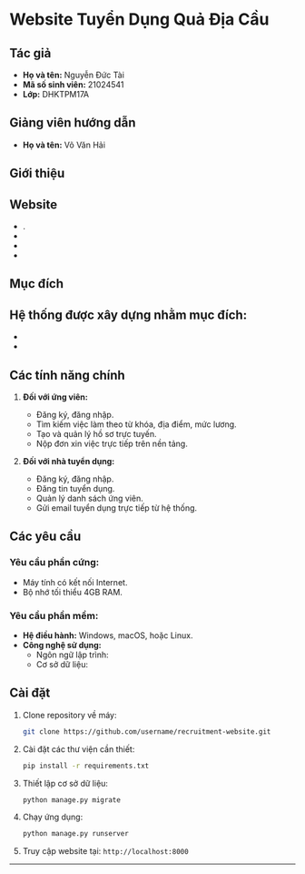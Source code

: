 # Website Tuyển Dụng Quả Địa Cầu

## Tác giả
- **Họ và tên:** Nguyễn Đức Tài
- **Mã số sinh viên:** 21024541
- **Lớp:** DHKTPM17A

## Giảng viên hướng dẫn
- **Họ và tên:** Võ Văn Hải

## Giới thiệu
Website 
- 
- .
- 
- 
- 

## Mục đích
Hệ thống được xây dựng nhằm mục đích:
- 
- 
- 

## Các tính năng chính
1. **Đối với ứng viên:**
   - Đăng ký, đăng nhập.
   - Tìm kiếm việc làm theo từ khóa, địa điểm, mức lương.
   - Tạo và quản lý hồ sơ trực tuyến.
   - Nộp đơn xin việc trực tiếp trên nền tảng.

2. **Đối với nhà tuyển dụng:**
   - Đăng ký, đăng nhập.
   - Đăng tin tuyển dụng.
   - Quản lý danh sách ứng viên.
   - Gửi email tuyển dụng trực tiếp từ hệ thống.

## Các yêu cầu
### Yêu cầu phần cứng:
- Máy tính có kết nối Internet.
- Bộ nhớ tối thiểu 4GB RAM.

### Yêu cầu phần mềm:
- **Hệ điều hành:** Windows, macOS, hoặc Linux.
- **Công nghệ sử dụng:**
  - Ngôn ngữ lập trình: 
  - Cơ sở dữ liệu: 
 

## Cài đặt
1. Clone repository về máy:
   ```bash
   git clone https://github.com/username/recruitment-website.git
   ```
2. Cài đặt các thư viện cần thiết:
   ```bash
   pip install -r requirements.txt
   ```
3. Thiết lập cơ sở dữ liệu:
   ```bash
   python manage.py migrate
   ```
4. Chạy ứng dụng:
   ```bash
   python manage.py runserver
   ```
5. Truy cập website tại: `http://localhost:8000`

---
